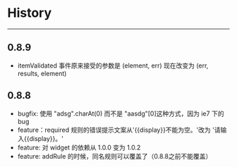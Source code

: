 # History

---

## 0.8.9

*   itemValidated 事件原来接受的参数是 (element, err) 现在改变为 (err, results, element)

## 0.8.8

*   bugfix: 使用 "adsg".charAt(0) 而不是 "aasdg"[0]这种方式，因为 ie7 下的 bug
*   feature：required 规则的错误提示文案从'{{display}}不能为空。'改为 '请输入{{display}}。'
*   feature: 对 widget 的依赖从 1.0.0 变为 1.0.2
*   feature: addRule 的时候，同名规则可以覆盖了（0.8.8之前不能覆盖）
